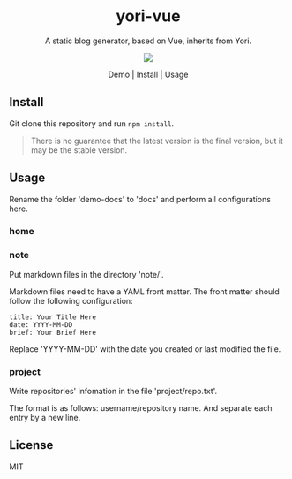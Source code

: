 <h1 align="center">
yori-vue
</h1>

<p align="center">
A static blog generator, based on Vue, inherits from Yori.
</p>

<p align="center">
  <a href="https://github.com/insorker/yori-vue">
    <img src="https://img.shields.io/badge/version-0.2.0-blue.svg" />
  </a>
</p>

<p align="center">
  <a src="https://insorker.github.io/">Demo</a> | <a src="https://github.com/insorker/yori-vue#Install">Install</a> | <a src="https://github.com/insorker/yori-vue#Usage">Usage</a>
</p>

## Install

Git clone this repository and run `npm install`.

> There is no guarantee that the latest version is the final version, but it may be the stable version.

## Usage

Rename the folder 'demo-docs' to 'docs' and perform all configurations here.

### home

### note

Put markdown files in the directory 'note/'.

Markdown files need to have a YAML front matter. The front matter should follow the following configuration:

```
title: Your Title Here
date: YYYY-MM-DD
brief: Your Brief Here
```

Replace 'YYYY-MM-DD' with the date you created or last modified the file.

### project

Write repositories' infomation in the file 'project/repo.txt'.

The format is as follows: username/repository name. And separate each entry by a new line.

## License

MIT